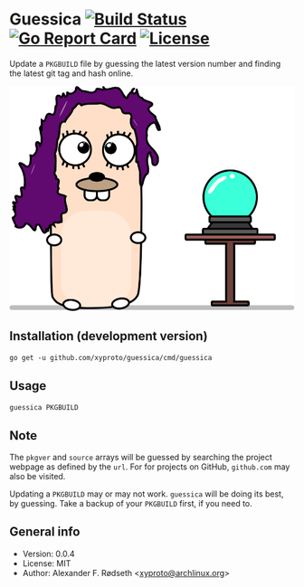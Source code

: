 # Guessica [![Build Status](https://travis-ci.com/xyproto/guessica.svg?branch=master)](https://travis-ci.com/xyproto/guessica) [![Go Report Card](https://goreportcard.com/badge/github.com/xyproto/guessica)](https://goreportcard.com/report/github.com/xyproto/guessica) [![License](https://img.shields.io/badge/license-MIT-green.svg?style=flat)](https://raw.githubusercontent.com/xyproto/guessica/master/LICENSE)

Update a `PKGBUILD` file by guessing the latest version number and finding the latest git tag and hash online.

![logo](img/guessica.svg)

## Installation (development version)

    go get -u github.com/xyproto/guessica/cmd/guessica

## Usage

	guessica PKGBUILD

## Note

The `pkgver` and `source` arrays will be guessed by searching the project webpage as defined by the `url`. For for projects on GitHub, `github.com` may also be visited.

Updating a `PKGBUILD` may or may not work. `guessica` will be doing its best, by guessing. Take a backup of your `PKGBUILD` first, if you need to.

## General info

* Version: 0.0.4
* License: MIT
* Author: Alexander F. Rødseth &lt;xyproto@archlinux.org&gt;
